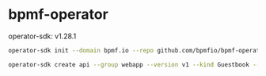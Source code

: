 # bpmf-operator

operator-sdk: v1.28.1

```sh
operator-sdk init --domain bpmf.io --repo github.com/bpmfio/bpmf-operator --plugins=go/v4-alpha

operator-sdk create api --group webapp --version v1 --kind Guestbook --resource --controller
```